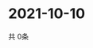 # 2021-10-10
  共 0条

  <!-- BEGIN -->
  <!-- 最后更新时间Sun Oct 10 2021 16:04:39 GMT+0000 (Coordinated Universal Time) -->
  
  <!-- END -->
  
  